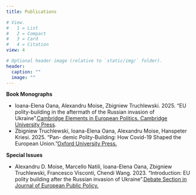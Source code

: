 ```yaml
---
title: Publications

# View.
#   1 = List
#   2 = Compact
#   3 = Card
#   4 = Citation
view: 4

# Optional header image (relative to `static/img/` folder).
header:
  caption: ""
  image: ""
---
```



**Book Monographs**

- Ioana-Elena Oana, Alexandru Moise, Zbigniew Truchlewski. 2025. “EU polity-building in the aftermath of the Russian invasion of Ukraine”.[Cambridge Elements in European Politics. Cambridge University Press]((https://www.cambridge.org/core/elements/demand-for-eu-polity-building-in-the-shadow-of-the-russian-threat/A5D13AB578DED4D35C623B87DA4F8B92)).
- Zbigniew Truchlewski, Ioana-Elena Oana, Alexandru Moise, Hanspeter Kriesi. 2025. “Pan- demic Polity-Building: How Covid-19 Shaped the European Union.”[Oxford University Press.]((https://www.amazon.it/Pandemic-Polity-Building-Covid-19-Shaped-European/dp/0198951515))

**Special Issues**
- Alexandru D. Moise, Marcello Natili, Ioana-Elena Oana, Zbigniew Truchlewski, Francesco Visconti, Chendi Wang. 2023. “Introduction: EU polity building after the Russian invasion of Ukraine”.[Debate Section in Journal of European Public Policy.](https://www.tandfonline.com/doi/full/10.1080/13501763.2023.2205442)

